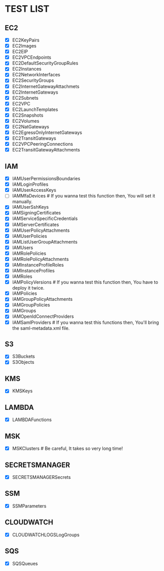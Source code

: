 # TEST LIST

## EC2
- [x] EC2KeyPairs
- [x] EC2Images
- [x] EC2EIP
- [x] EC2VPCEndpoints
- [x] EC2DefaultSecurityGroupRules
- [x] EC2Instances
- [x] EC2NetworkInterfaces
- [x] EC2SecurityGroups
- [x] EC2InternetGatewayAttachmets
- [x] EC2InternetGateways
- [x] EC2Subnets
- [x] EC2VPC
- [x] EC2LaunchTemplates
- [x] EC2Snapshots
- [x] EC2Volumes
- [x] EC2NatGateways
- [x] EC2EgressOnlyInternetGateways
- [x] EC2TransitGateways
- [x] EC2VPCPeeringConnections
- [x] EC2TransitGatewayAttachments

## IAM
- [x] IAMUserPermissionsBoundaries
- [x] IAMLoginProfiles
- [x] IAMUserAccessKeys
- [ ] IAMMfaDevices # If you wanna test this function then, You will set it manually.
- [x] IAMUserSshKeys
- [x] IAMSigningCertificates
- [x] IAMServiceSpecificCredentials
- [x] IAMServerCertificates
- [x] IAMUserPolicyAttachments
- [x] IAMUserPolicies
- [x] IAMListUserGroupAttachments
- [x] IAMUsers
- [x] IAMRolePolicies
- [x] IAMRolePolicyAttachments
- [x] IAMInstanceProfileRoles
- [x] IAMInstanceProfiles
- [x] IAMRoles
- [x] IAMPolicyVersions # If you wanna test this function then, You have to deploy it twice.
- [x] IAMPolicies
- [x] IAMGroupPolicyAttachments
- [x] IAMGroupPolicies
- [x] IAMGroups
- [x] IAMOpenIdConnectProviders
- [x] IAMSamlProviders # If you wanna test this functions then, You'll bring the saml-metadata.xml file.

## S3
- [x] S3Buckets
- [x] S3Objects

## KMS
- [x] KMSKeys

## LAMBDA
- [x] LAMBDAFunctions

## MSK
- [x] MSKClusters # Be careful, It takes so very long time!

## SECRETSMANAGER
- [x] SECRETSMANAGERSecrets

## SSM
- [x] SSMParameters

## CLOUDWATCH
- [x] CLOUDWATCHLOGSLogGroups

## SQS
- [x] SQSQueues